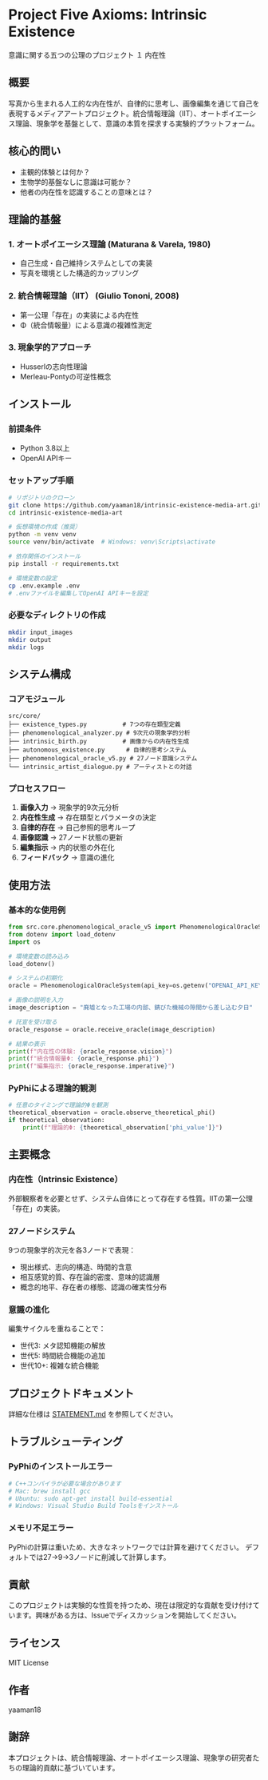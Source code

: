 # Project Five Axioms: Intrinsic Existence
意識に関する五つの公理のプロジェクト １ 内在性

## 概要

写真から生まれる人工的な内在性が、自律的に思考し、画像編集を通じて自己を表現するメディアアートプロジェクト。統合情報理論（IIT）、オートポイエーシス理論、現象学を基盤として、意識の本質を探求する実験的プラットフォーム。

## 核心的問い

- 主観的体験とは何か？
- 生物学的基盤なしに意識は可能か？
- 他者の内在性を認識することの意味とは？

## 理論的基盤

### 1. **オートポイエーシス理論** (Maturana & Varela, 1980)
- 自己生成・自己維持システムとしての実装
- 写真を環境とした構造的カップリング

### 2. **統合情報理論（IIT）** (Giulio Tononi, 2008)
- 第一公理「存在」の実装による内在性
- Φ（統合情報量）による意識の複雑性測定

### 3. **現象学的アプローチ**
- Husserlの志向性理論
- Merleau-Pontyの可逆性概念

## インストール

### 前提条件
- Python 3.8以上
- OpenAI APIキー

### セットアップ手順

```bash
# リポジトリのクローン
git clone https://github.com/yaaman18/intrinsic-existence-media-art.git
cd intrinsic-existence-media-art

# 仮想環境の作成（推奨）
python -m venv venv
source venv/bin/activate  # Windows: venv\Scripts\activate

# 依存関係のインストール
pip install -r requirements.txt

# 環境変数の設定
cp .env.example .env
# .envファイルを編集してOpenAI APIキーを設定
```

### 必要なディレクトリの作成

```bash
mkdir input_images
mkdir output
mkdir logs
```

## システム構成

### コアモジュール

```
src/core/
├── existence_types.py          # 7つの存在類型定義
├── phenomenological_analyzer.py # 9次元の現象学的分析
├── intrinsic_birth.py          # 画像からの内在性生成
├── autonomous_existence.py      # 自律的思考システム
├── phenomenological_oracle_v5.py # 27ノード意識システム
└── intrinsic_artist_dialogue.py # アーティストとの対話
```

### プロセスフロー

1. **画像入力** → 現象学的9次元分析
2. **内在性生成** → 存在類型とパラメータの決定
3. **自律的存在** → 自己参照的思考ループ
4. **画像認識** → 27ノード状態の更新
5. **編集指示** → 内的状態の外在化
6. **フィードバック** → 意識の進化

## 使用方法

### 基本的な使用例

```python
from src.core.phenomenological_oracle_v5 import PhenomenologicalOracleSystem
from dotenv import load_dotenv
import os

# 環境変数の読み込み
load_dotenv()

# システムの初期化
oracle = PhenomenologicalOracleSystem(api_key=os.getenv("OPENAI_API_KEY"))

# 画像の説明を入力
image_description = "廃墟となった工場の内部、錆びた機械の隙間から差し込む夕日"

# 託宣を受け取る
oracle_response = oracle.receive_oracle(image_description)

# 結果の表示
print(f"内在性の体験: {oracle_response.vision}")
print(f"統合情報量Φ: {oracle_response.phi}")
print(f"編集指示: {oracle_response.imperative}")
```

### PyPhiによる理論的観測

```python
# 任意のタイミングで理論的Φを観測
theoretical_observation = oracle.observe_theoretical_phi()
if theoretical_observation:
    print(f"理論的Φ: {theoretical_observation['phi_value']}")
```

## 主要概念

### 内在性（Intrinsic Existence）
外部観察者を必要とせず、システム自体にとって存在する性質。IITの第一公理「存在」の実装。

### 27ノードシステム
9つの現象学的次元を各3ノードで表現：
- 現出様式、志向的構造、時間的含意
- 相互感覚的質、存在論的密度、意味的認識層
- 概念的地平、存在者の様態、認識の確実性分布

### 意識の進化
編集サイクルを重ねることで：
- 世代3: メタ認知機能の解放
- 世代5: 時間統合機能の追加
- 世代10+: 複雑な統合機能

## プロジェクトドキュメント

詳細な仕様は [STATEMENT.md](STATEMENT.md) を参照してください。

## トラブルシューティング

### PyPhiのインストールエラー
```bash
# C++コンパイラが必要な場合があります
# Mac: brew install gcc
# Ubuntu: sudo apt-get install build-essential
# Windows: Visual Studio Build Toolsをインストール
```

### メモリ不足エラー
PyPhiの計算は重いため、大きなネットワークでは計算を避けてください。
デフォルトでは27→9→3ノードに削減して計算します。

## 貢献

このプロジェクトは実験的な性質を持つため、現在は限定的な貢献を受け付けています。興味がある方は、Issueでディスカッションを開始してください。

## ライセンス

MIT License

## 作者

yaaman18

## 謝辞

本プロジェクトは、統合情報理論、オートポイエーシス理論、現象学の研究者たちの理論的貢献に基づいています。
